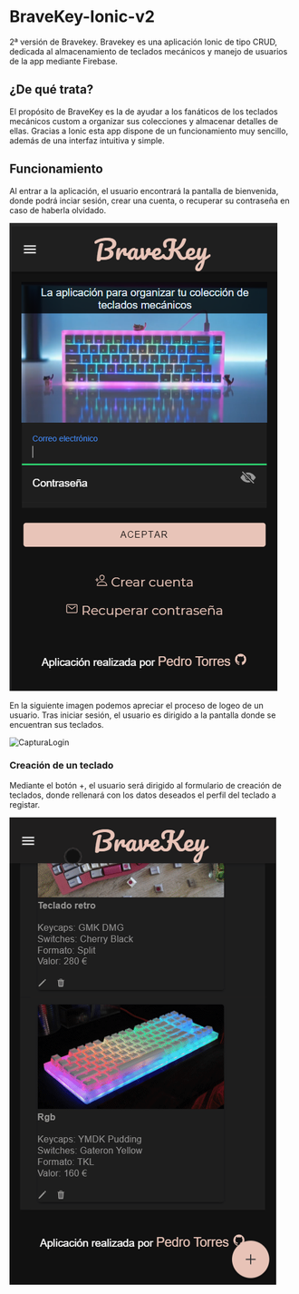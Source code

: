 # BraveKey-Ionic-v2
2ª versión de Bravekey. Bravekey es una aplicación Ionic de tipo CRUD, dedicada al almacenamiento de teclados mecánicos y manejo de usuarios de la app mediante Firebase.

## ¿De qué trata?
El propósito de BraveKey es la de ayudar a los fanáticos de los teclados mecánicos custom a organizar sus colecciones y almacenar detalles de ellas.
Gracias a Ionic esta app dispone de un funcionamiento muy sencillo, además de una interfaz intuitiva y simple.

## Funcionamiento
Al entrar a la aplicación, el usuario encontrará la pantalla de bienvenida, donde podrá inciar sesión, crear una cuenta, o recuperar su contraseña en caso de haberla olvidado.

![CapturaInicio](https://github.com/torrespedrob/BraveKey-Ionic-v2/blob/main/CapturaInicio.png)

En la siguiente imagen podemos apreciar el proceso de logeo de un usuario. Tras iniciar sesión, el usuario es dirigido a la pantalla donde se encuentran sus teclados.

![CapturaLogin](https://github.com/torrespedrob/BraveKey-Ionic-v2/blob/main/CapturaLogin.gif)

### Creación de un teclado
Mediante el botón +, el usuario será dirigido al formulario de creación de teclados, donde rellenará con los datos deseados el perfil del teclado a registar.

![CapturaCreateKeyboard](https://github.com/torrespedrob/BraveKey-Ionic-v2/blob/main/CapturaCreateKeyboard.gif)


